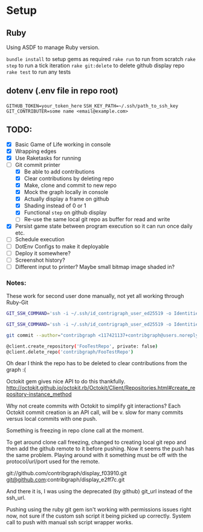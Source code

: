 # Setup

## Ruby
Using ASDF to manage Ruby version.

`bundle install` to setup gems as required
`rake run` to run from scratch
`rake step` to run a tick iteration
`rake git:delete` to delete github display repo
`rake test` to run any tests

## dotenv (.env file in repo root)
`GITHUB_TOKEN=your_token_here`
`SSH_KEY_PATH=~/.ssh/path_to_ssh_key`
`GIT_CONTRIBUTER=some name <email@example.com>`

## TODO:
- [x] Basic Game of Life working in console
- [x] Wrapping edges
- [x] Use Raketasks for running
- [ ] Git commit printer
    - [x] Be able to add contributions
    - [x] Clear contributions by deleting repo
    - [x] Make, clone and commit to new repo
    - [x] Mock the graph locally in console
    - [x] Actually display a frame on github
    - [x] Shading instead of 0 or 1
    - [x] Functional `step` on github display
    - [ ] Re-use the same local git repo as buffer for read and write
- [x] Persist game state between program execution so it can run once daily etc.
- [ ] Schedule execution
- [ ] DotEnv Configs to make it deployable
- [ ] Deploy it somewhere?
- [ ] Screenshot history?
- [ ] Different input to printer? Maybe small bitmap image shaded in?

### Notes:
These work for second user done manually, not yet all working through Ruby-Git
```sh
GIT_SSH_COMMAND='ssh -i ~/.ssh/id_contrigraph_user_ed25519 -o IdentitiesOnly=yes' git clone git@github.com:contribgraph/display.git

GIT_SSH_COMMAND='ssh -i ~/.ssh/id_contrigraph_user_ed25519 -o IdentitiesOnly=yes' git push

git commit --author="contribgraph <117421137+contribgraph@users.noreply.github.com>" --allow-empty -m "whatever"

@client.create_repository('FooTestRepo', private: false)
@client.delete_repo('contribgraph/FooTestRepo')
```

Oh dear I think the repo has to be deleted to clear contributions from the graph :(

Octokit gem gives nice API to do this thankfully.
http://octokit.github.io/octokit.rb/Octokit/Client/Repositories.html#create_repository-instance_method

Why not create commits with Octokit to simplify git interactions? Each Octokit commit creation is an API call, will be v. slow for many commits versus local commits with one push.

Something is freezing in repo clone call at the moment.

To get around clone call freezing, changed to creating local git repo and then add the github remote to it before pushing. Now it seems the push has the same problem. Playing around with it something must be off with the protocol/url/port used for the remote.

git://github.com/contribgraph/display_f03910.git
git@github.com:contribgraph/display_e2ff7c.git

And there it is, I was using the deprecated (by github) git_url instead of the ssh_url.

Pushing using the ruby git gem isn't working with permissions issues right now, not sure if the custom ssh script it being picked up correctly. System call to push with manual ssh script wrapper works.
